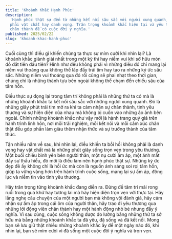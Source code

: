 ```yaml
---
title: 'Khoảnh Khắc Hạnh Phúc'
description:
  'Hạnh phúc thật sự đến từ những kết nối sâu sắc với người xung quanh, không
  phải vật chất hay danh vọng. Trân trọng khoảnh khắc hiện tại và yêu thương
  chân thành để có cuộc đời ý nghĩa.'
published: 2025/02/22
slug: 'khoanh-khac-hanh-phuc'
---
```


Cuối cùng thì điều gì khiến chúng ta thực sự mỉm cười khi nhìn lại? Là khoảnh
khắc giành giải nhất trong một kỳ thi hay niềm vui khi sở hữu món đồ đắt tiền
đầu tiên? Hình như đều không phải vì những điều đó chỉ mang lại niềm vui thoáng
qua không thể lấp đầy trái tim hay tạo ra những ký ức sâu sắc. Những niềm vui
thoáng qua đó rồi cũng sẽ phai nhạt theo thời gian, chúng chỉ là những thành tựu
bên ngoài không thể chạm đến chiều sâu của tâm hồn.

Điều thực sự đọng lại trong tâm trí không phải là những thứ ta có mà là những
khoảnh khắc ta kết nối sâu sắc với những người xung quanh. Đó là những giây phút
trái tim mở ra khi ta cảm nhận sự chân thành, tình yêu thương và sự hiện diện
của nhau mà không bị cuốn vào những ảo ảnh bên ngoài. Chính những khoảnh khắc
như vậy mới là hành trang quý giá trên hành trình linh hồn, nơi mỗi trải nghiệm,
mỗi kết nối và mỗi cảm xúc chân thật đều góp phần làm giàu thêm nhận thức và sự
trưởng thành của tâm thức.

Tận nhiều năm về sau, khi nhìn lại, điều khiến ta bồi hồi không phải là danh
vọng hay vật chất mà là những phút giây sống trọn vẹn trong yêu thương. Một buổi
chiều bình yên bên người thân, một nụ cười ấm áp, một ánh mắt đầy sự thấu hiểu,
đó mới là điều làm nên hạnh phúc thật sự. Những ký ức đẹp đẽ ấy không chỉ là hồi
ức mà còn là nguồn ánh sáng soi rọi tâm hồn, giúp ta vững vàng hơn trên hành
trình cuộc sống, mang lại sự ấm áp, động lực và niềm tin vào tình yêu thương.

Hãy trân trọng từng khoảnh khắc đang diễn ra. Đừng để tâm trí mãi rong ruổi
trong quá khứ hay tương lai mà hãy hiện diện trọn vẹn với thực tại. Hãy lắng
nghe câu chuyện của một người bạn mà không vội đánh giá, hãy cảm nhận sự ấm áp
trong cái ôm của người thân, hãy trao đi yêu thương qua những lời động viên chân
thành hay một hành động nhỏ bé nhưng đầy ý nghĩa. Vì sau cùng, cuộc sống không
được đo lường bằng những thứ ta sở hữu mà bằng những khoảnh khắc ta đã yêu, đã
sống và đã kết nối. Mong bạn sẽ lưu giữ thật nhiều những khoảnh khắc ấy để một
ngày nào đó, khi nhìn lại, bạn sẽ mỉm cười vì đã sống một cuộc đời ý nghĩa và
trọn vẹn.
